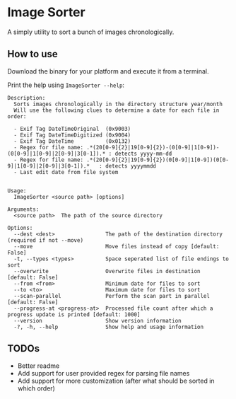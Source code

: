 # Image Sorter

A simply utility to sort a bunch of images chronologically.

## How to use

Download the binary for your platform and execute it from a terminal.

Print the help using ``ImageSorter --help``:

````
Description:
  Sorts images chronologically in the directory structure year/month
  Will use the following clues to determine a date for each file in order:

  - Exif Tag DateTimeOriginal  (0x9003)
  - Exif Tag DateTimeDigitized (0x9004)
  - Exif Tag DateTime          (0x0132)
  - Regex for file name: .*(20[0-9]{2}|19[0-9]{2})-(0[0-9]|1[0-9])-(0[0-9]|1[0-9]|2[0-9]|3[0-1]).* : detects yyyy-mm-dd
  - Regex for file name: .*(20[0-9]{2}|19[0-9]{2})(0[0-9]|1[0-9])(0[0-9]|1[0-9]|2[0-9]|3[0-1]).*   : detects yyyymmdd
  - Last edit date from file system


Usage:
  ImageSorter <source path> [options]

Arguments:
  <source path>  The path of the source directory

Options:
  --dest <dest>                The path of the destination directory (required if not --move)
  --move                       Move files instead of copy [default: False]
  -t, --types <types>          Space seperated list of file endings to sort
  --overwrite                  Overwrite files in destination [default: False]
  --from <from>                Minimum date for files to sort
  --to <to>                    Maximum date for files to sort
  --scan-parallel              Perform the scan part in parallel [default: False]
  --progress-at <progress-at>  Processed file count after which a progress update is printed [default: 1000]
  --version                    Show version information
  -?, -h, --help               Show help and usage information
````

## TODOs

- Better readme
- Add support for user provided regex for parsing file names
- Add support for more customization (after what should be sorted in which order)
